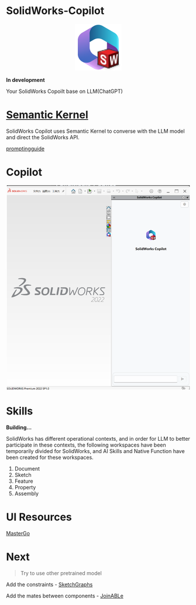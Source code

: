 # SolidWorks-Copilot

<div align="center">
    <img src="./Copilot.Sw/Assets/Icons/SolidWorksCopilot.png"/>
</div>

**In development**

Your SolidWorks Copoilt  base on LLM(ChatGPT)

# [Semantic Kernel](https://github.com/microsoft/semantic-kernel)

SolidWorks Copilot uses Semantic Kernel to converse with the LLM model and direct the SolidWorks API.

[promptingguide](https://www.promptingguide.ai/zh)

# Copilot

<div align="center">
    <img src="./Assets/preview.png" width="500"/>
</div>

# Skills

**Building...**

SolidWorks has different operational contexts, and in order for LLM to better participate in these contexts, the following workspaces have been temporarily divided for SolidWorks, and AI Skills and Native Function have been created for these workspaces.

1. Document
2. Sketch
3. Feature
4. Property
5. Assembly

# UI Resources

[MasterGo](https://mastergo.com/goto/pBSvsRy9?file=90150584484334)

# Next

> Try to use other pretrained model

Add the constraints - [SketchGraphs](https://github.com/PrincetonLIPS/SketchGraphs)

Add the mates between components - [JoinABLe](https://github.com/AutodeskAILab/JoinABLe)